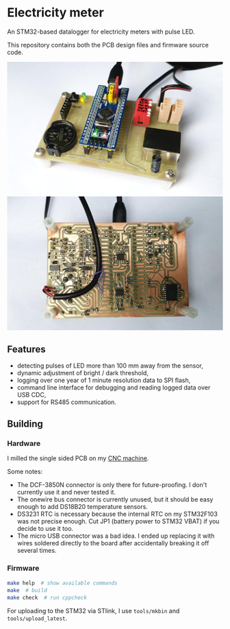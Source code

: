 # Electricity meter
An STM32-based datalogger for electricity meters with pulse LED.

This repository contains both the PCB design files and firmware source code.

![Assembled PCB](doc/PCB-top.jpg)
![Bottom side of PCB](doc/PCB-bottom.jpg)

## Features
- detecting pulses of LED more than 100 mm away from the sensor,
- dynamic adjustment of bright / dark threshold,
- logging over one year of 1 minute resolution data to SPI flash,
- command line interface for debugging and reading logged data over USB CDC,
- support for RS485 communication.


## Building
### Hardware
I milled the single sided PCB on my [CNC machine](https://github.com/ondras12345/CNC).

Some notes:
- The DCF-3850N connector is only there for future-proofing. I don't currently
  use it and never tested it.
- The onewire bus connector is currently unused, but it should be easy enough
  to add DS18B20 temperature sensors.
- DS3231 RTC is necessary because the internal RTC on my STM32F103 was not
  precise enough. Cut JP1 (battery power to STM32 VBAT) if you decide to use
  it too.
- The micro USB connector was a bad idea. I ended up replacing it with wires
  soldered directly to the board after accidentally breaking it off several
  times.

### Firmware
```sh
make help  # show available commands
make  # build
make check  # run cppcheck
```

For uploading to the STM32 via STlink, I use `tools/mkbin` and
`tools/upload_latest`.
